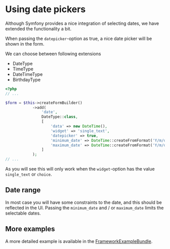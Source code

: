 # Using date pickers

Although Symfony provides a nice integration of selecting dates, we have 
extended the functionality a bit.

When passing the `datepicker`-option as true, a nice date picker will be shown 
in the form.

We can choose between following extensions

* DateType
* TimeType
* DateTimeType
* BirthdayType

```php
<?php
// ...

$form = $this->createFormBuilder()
            ->add(
                'date',
                DateType::class,
                [
                    'data' => new DateTime(),
                    'widget' => 'single_text',
                    'datepicker' => true,
                    'minimum_date' => DateTime::createFromFormat('Y/m/d', '2017/08/14'),
                    'maximum_date' => DateTime::createFromFormat('Y/m/d', '2017/08/30'),
                ]
            );
// ...
```

As you will see this will only work when the `widget`-option has the value 
`single_text` or `choice`.

## Date range

In most case you will have some constraints to the date, and this should be reflected in the UI. 
Passing the `minimum_date` and / or `maximum_date` limits the selectable dates.

## More examples

A more detailed example is available in the 
[FrameworkExampleBundle](https://github.com/sumocoders/FrameworkExampleBundle).
